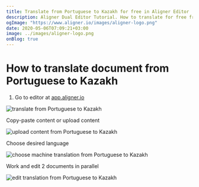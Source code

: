 ```yaml
---
title: Translate from Portuguese to Kazakh for free in Aligner Editor
description: Aligner Dual Editor Tutorial. How to translate for free from Portuguese to Kazakh. Aligner is multilingual document management platform. 
ogImage: "https://www.aligner.io/images/aligner-logo.png"
date: 2020-05-06T07:09:21+03:00
image: ../images/aligner-logo.png
onBlog: true
---
```


# How to translate document from Portuguese to Kazakh

1. Go to editor at [app.aligner.io](https://app.aligner.io "Aligner App web page")

![translate from Portuguese to Kazakh](../aligner-blank-editor.png "translate from Portuguese to Kazakh")

Copy-paste content or upload content

![upload content from Portuguese to Kazakh](../aligner-uploaded-document.png "upload content from Portuguese to Kazakh")

Choose desired language

![choose machine translation from Portuguese to Kazakh](../aligner-language-dropdown.png "choose machine translation from Portuguese to Kazakh")

Work and edit 2 documents in parallel

![edit translation from Portuguese to Kazakh](../aligner-double-sitded-editor.png "edit translation from Portuguese to Kazakh")

